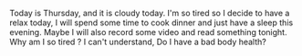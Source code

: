 Today is Thursday, and it is cloudy today. I'm so tired so I decide to have a relax today, I will spend some time to cook dinner and just have a sleep this evening. Maybe I will also record some video and read something tonight.
Why am I so tired ? I can't understand, Do I have a bad body health?
